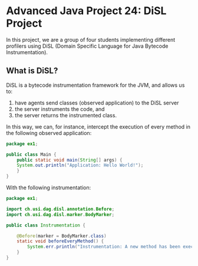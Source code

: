 # Advanced Java Project 24: DiSL Project

In this project, we are a group of four students implementing different profilers using DiSL (Domain Specific Language for Java Bytecode Instrumentation).

## What is DiSL?

DiSL is a bytecode instrumentation framework for the JVM, and allows us to: 

1. have agents send classes (observed application) to the DiSL server
2. the server instruments the code, and 
3. the server returns the instrumented class.

In this way, we can, for instance, intercept the execution of every method in the following observed application: 

```java
package ex1;

public class Main {
    public static void main(String[] args) {
	System.out.println("Application: Hello World!");
    }   
}
```

With the following instrumentation:

```java
package ex1;

import ch.usi.dag.disl.annotation.Before;
import ch.usi.dag.disl.marker.BodyMarker;

public class Instrumentation {

    @Before(marker = BodyMarker.class)
    static void beforeEveryMethod() {
        System.err.println("Instrumentation: A new method has been executed.");
    }
}
```
